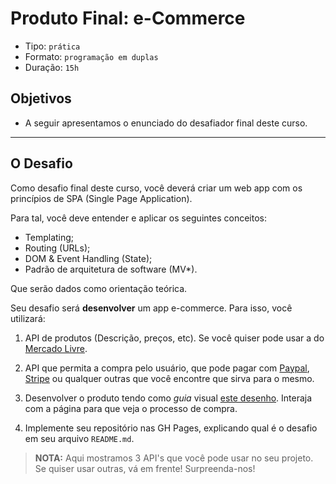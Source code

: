 # Produto Final: e-Commerce

- Tipo: `prática`
- Formato: `programação em duplas`
- Duração: `15h`

## Objetivos

- A seguir apresentamos o enunciado do desafiador final deste curso.

***

## O Desafio

Como desafio final deste curso, você deverá criar um web app com os princípios de SPA (Single Page Application).

Para tal, você deve entender e aplicar os seguintes conceitos:

- Templating;
- Routing (URLs);
- DOM & Event Handling (State);
- Padrão de arquitetura de software (MV*).

Que serão dados como orientação teórica.

Seu desafio será **desenvolver** um app e-commerce. Para isso, você utilizará:

1. API de produtos (Descrição, preços, etc). Se você quiser pode usar a do [Mercado Livre](http://developers.mercadolibre.com/es/api-docs-es/).

2. API que permita a compra pelo usuário, que pode pagar com [Paypal](https://developer.paypal.com), [Stripe](https://stripe.com/docs/api) ou qualquer outras que você encontre que sirva para o mesmo.

3. Desenvolver o produto tendo como *guia* visual [este desenho](https://fab.com/). Interaja com a página para que veja o processo de compra.

4. Implemente seu repositório nas GH Pages, explicando qual é o desafio em seu arquivo `README.md`.

> **NOTA:** Aqui mostramos 3 API's que você pode usar no seu projeto. Se quiser usar outras, vá em frente! Surpreenda-nos!
